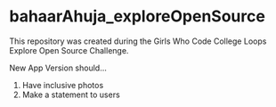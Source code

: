 # bahaarAhuja_exploreOpenSource
This repository was created during the Girls Who Code College Loops Explore Open Source Challenge.

New App Version should...
1. Have inclusive photos
2. Make a statement to users
